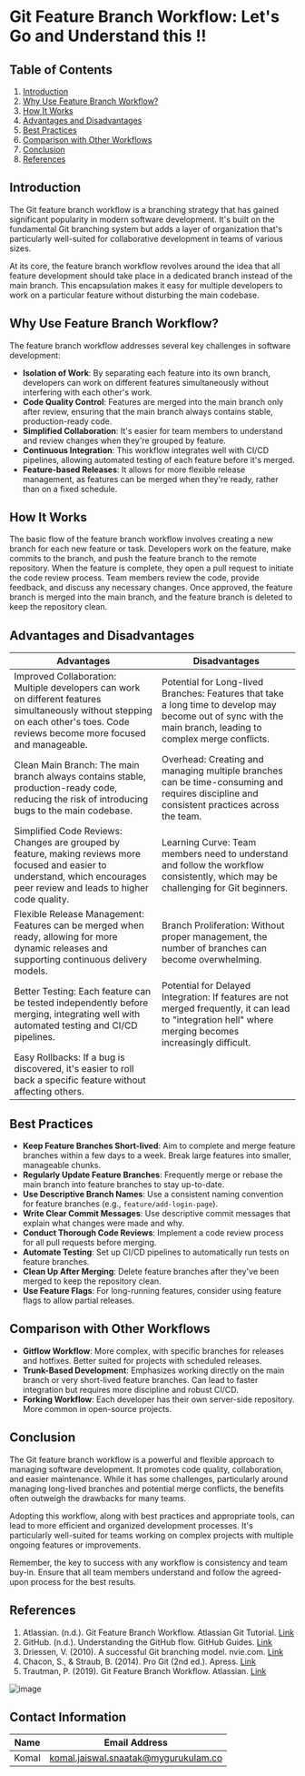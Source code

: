 # Git Feature Branch Workflow: Let's Go and Understand this !! 

## Table of Contents
1. [Introduction](#introduction)
2. [Why Use Feature Branch Workflow?](#why-use-feature-branch-workflow)
3. [How It Works](#how-it-works)
4. [Advantages and Disadvantages](#advantages-and-disadvantages)
5. [Best Practices](#best-practices)
6. [Comparison with Other Workflows](#comparison-with-other-workflows)
7. [Conclusion](#conclusion)
8. [References](#references)

## Introduction

The Git feature branch workflow is a branching strategy that has gained significant popularity in modern software development. It's built on the fundamental Git branching system but adds a layer of organization that's particularly well-suited for collaborative development in teams of various sizes.

At its core, the feature branch workflow revolves around the idea that all feature development should take place in a dedicated branch instead of the main branch. This encapsulation makes it easy for multiple developers to work on a particular feature without disturbing the main codebase.

## Why Use Feature Branch Workflow?

The feature branch workflow addresses several key challenges in software development:

- **Isolation of Work**: By separating each feature into its own branch, developers can work on different features simultaneously without interfering with each other's work.
- **Code Quality Control**: Features are merged into the main branch only after review, ensuring that the main branch always contains stable, production-ready code.
- **Simplified Collaboration**: It's easier for team members to understand and review changes when they're grouped by feature.
- **Continuous Integration**: This workflow integrates well with CI/CD pipelines, allowing automated testing of each feature before it's merged.
- **Feature-based Releases**: It allows for more flexible release management, as features can be merged when they're ready, rather than on a fixed schedule.

## How It Works

The basic flow of the feature branch workflow involves creating a new branch for each new feature or task. Developers work on the feature, make commits to the branch, and push the feature branch to the remote repository. When the feature is complete, they open a pull request to initiate the code review process. Team members review the code, provide feedback, and discuss any necessary changes. Once approved, the feature branch is merged into the main branch, and the feature branch is deleted to keep the repository clean.

## Advantages and Disadvantages

| **Advantages**                                 | **Disadvantages**                                          |
|------------------------------------------------|------------------------------------------------------------|
| Improved Collaboration: Multiple developers can work on different features simultaneously without stepping on each other's toes. Code reviews become more focused and manageable. | Potential for Long-lived Branches: Features that take a long time to develop may become out of sync with the main branch, leading to complex merge conflicts. |
| Clean Main Branch: The main branch always contains stable, production-ready code, reducing the risk of introducing bugs to the main codebase. | Overhead: Creating and managing multiple branches can be time-consuming and requires discipline and consistent practices across the team. |
| Simplified Code Reviews: Changes are grouped by feature, making reviews more focused and easier to understand, which encourages peer review and leads to higher code quality. | Learning Curve: Team members need to understand and follow the workflow consistently, which may be challenging for Git beginners. |
| Flexible Release Management: Features can be merged when ready, allowing for more dynamic releases and supporting continuous delivery models. | Branch Proliferation: Without proper management, the number of branches can become overwhelming. |
| Better Testing: Each feature can be tested independently before merging, integrating well with automated testing and CI/CD pipelines. | Potential for Delayed Integration: If features are not merged frequently, it can lead to "integration hell" where merging becomes increasingly difficult. |
| Easy Rollbacks: If a bug is discovered, it's easier to roll back a specific feature without affecting others. | |


## Best Practices

- **Keep Feature Branches Short-lived**: Aim to complete and merge feature branches within a few days to a week. Break large features into smaller, manageable chunks.
- **Regularly Update Feature Branches**: Frequently merge or rebase the main branch into feature branches to stay up-to-date.
- **Use Descriptive Branch Names**: Use a consistent naming convention for feature branches (e.g., `feature/add-login-page`).
- **Write Clear Commit Messages**: Use descriptive commit messages that explain what changes were made and why.
- **Conduct Thorough Code Reviews**: Implement a code review process for all pull requests before merging.
- **Automate Testing**: Set up CI/CD pipelines to automatically run tests on feature branches.
- **Clean Up After Merging**: Delete feature branches after they've been merged to keep the repository clean.
- **Use Feature Flags**: For long-running features, consider using feature flags to allow partial releases.

## Comparison with Other Workflows

- **Gitflow Workflow**: More complex, with specific branches for releases and hotfixes. Better suited for projects with scheduled releases.
- **Trunk-Based Development**: Emphasizes working directly on the main branch or very short-lived feature branches. Can lead to faster integration but requires more discipline and robust CI/CD.
- **Forking Workflow**: Each developer has their own server-side repository. More common in open-source projects.

## Conclusion

The Git feature branch workflow is a powerful and flexible approach to managing software development. It promotes code quality, collaboration, and easier maintenance. While it has some challenges, particularly around managing long-lived branches and potential merge conflicts, the benefits often outweigh the drawbacks for many teams.

Adopting this workflow, along with best practices and appropriate tools, can lead to more efficient and organized development processes. It's particularly well-suited for teams working on complex projects with multiple ongoing features or improvements.

Remember, the key to success with any workflow is consistency and team buy-in. Ensure that all team members understand and follow the agreed-upon process for the best results.

## References

1. Atlassian. (n.d.). Git Feature Branch Workflow. Atlassian Git Tutorial. [Link](https://www.atlassian.com/git/tutorials/comparing-workflows/feature-branch-workflow)
2. GitHub. (n.d.). Understanding the GitHub flow. GitHub Guides. [Link](https://guides.github.com/introduction/flow/)
3. Driessen, V. (2010). A successful Git branching model. nvie.com. [Link](https://nvie.com/posts/a-successful-git-branching-model/)
4. Chacon, S., & Straub, B. (2014). Pro Git (2nd ed.). Apress. [Link](https://git-scm.com/book/en/v2)
5. Trautman, P. (2019). Git Feature Branch Workflow. Atlassian. [Link](https://www.atlassian.com/git/tutorials/comparing-workflows/feature-branch-workflow)

![image](https://github.com/user-attachments/assets/d5f531d7-9549-4f06-9cd1-35aaeb858412)

## Contact Information 
|Name|Email Address|
|:---:|:---:|
|Komal|komal.jaiswal.snaatak@mygurukulam.co|
